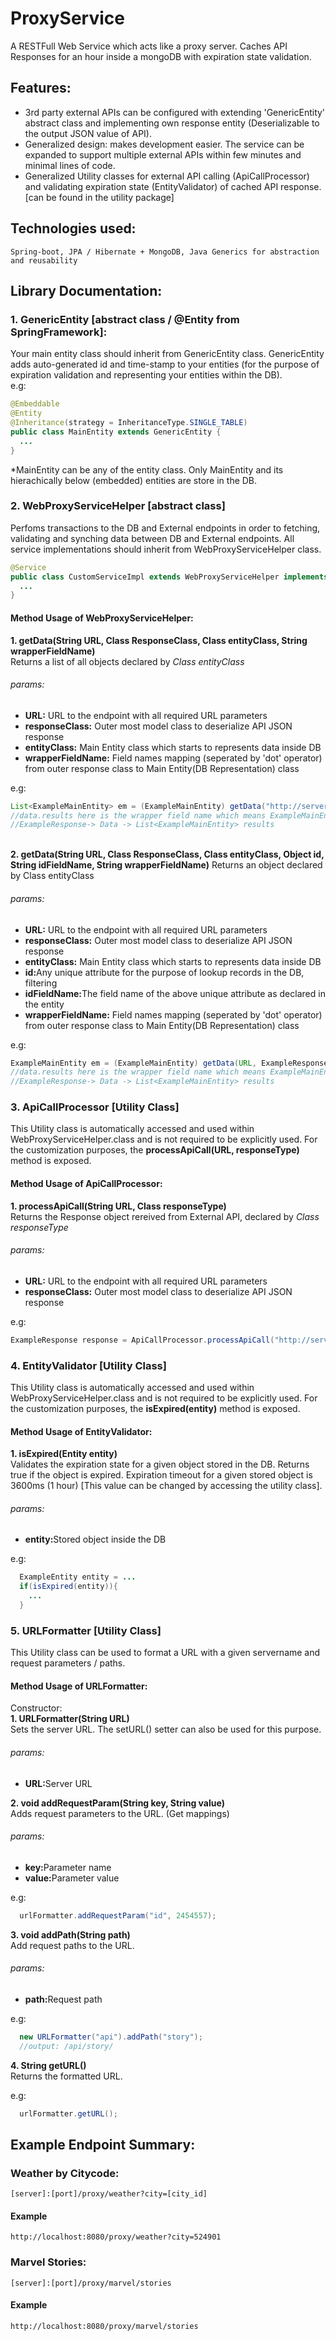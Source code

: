 # ProxyService
A RESTFull Web Service which acts like a proxy server. Caches API Responses for an hour inside a mongoDB with expiration state validation.

## Features:
* 3rd party external APIs can be configured with extending 'GenericEntity' abstract class and implementing own response entity (Deserializable to the output JSON value of API).
* Generalized design: makes development easier. The service can be expanded to support multiple external APIs within few minutes and minimal lines of code.
* Generalized Utility classes for external API calling (ApiCallProcessor) and validating expiration state (EntityValidator) of cached API response. [can be found in the utility package]

## Technologies used:
```
Spring-boot, JPA / Hibernate + MongoDB, Java Generics for abstraction and reusability
```
## Library Documentation:
### 1. GenericEntity [abstract class / @Entity from SpringFramework]:
Your main entity class should inherit from GenericEntity class. GenericEntity adds auto-generated id and time-stamp to your entities (for the purpose of expiration validation and representing your entities within the DB).
  <br>e.g:
  ```java
  @Embeddable
  @Entity
  @Inheritance(strategy = InheritanceType.SINGLE_TABLE)
  public class MainEntity extends GenericEntity {
    ...
  }
  ```
  *MainEntity can be any of the entity class. Only MainEntity and its hierachically below (embedded) entities are store in the DB.
  
### 2. WebProxyServiceHelper [abstract class]
Perfoms transactions to the DB and External endpoints in order to fetching, validating and synching data between DB and External endpoints.
All service implementations should inherit from WebProxyServiceHelper class.

```java
@Service
public class CustomServiceImpl extends WebProxyServiceHelper implements CustomService{
  ...
}
```
#### Method Usage of WebProxyServiceHelper:

<b>1. getData(String URL, Class ResponseClass, Class entityClass, String wrapperFieldName)</b>
<br>
Returns a list of all objects declared by <i>Class entityClass</i>
###### params:
<ul>
  <li><b>URL:</b> URL to the endpoint with all required URL parameters</li>
<li><b>responseClass:</b> Outer most model class to deserialize API JSON response</li>
<li><b>entityClass:</b> Main Entity class which starts to represents data inside DB</li>
<li><b>wrapperFieldName:</b> Field names mapping (seperated by 'dot' operator) from outer response class to Main Entity(DB Representation) class</li></ul>

e.g:
```java
List<ExampleMainEntity> em = (ExampleMainEntity) getData("http://server/endpoint", ExampleResponse.class, ExampleMainEntity.class, "data.results");
//data.results here is the wrapper field name which means ExampleMainEntity instance could be found by navigating through,
//ExampleResponse-> Data -> List<ExampleMainEntity> results
```
<br>
<b>2. getData(String URL, Class ResponseClass, Class entityClass, Object id, String idFieldName, String wrapperFieldName)</b>
  Returns an object declared by Class entityClass
<br>

###### params:
<ul>
  <li><b>URL:</b> URL to the endpoint with all required URL parameters</li>
<li><b>responseClass:</b> Outer most model class to deserialize API JSON response</li>
<li><b>entityClass:</b> Main Entity class which starts to represents data inside DB</li>
  <li><b>id:</b>Any unique attribute for the purpose of lookup records in the DB, filtering</li>
  <li><b>idFieldName:</b>The field name of the above unique attribute as declared in the entity</li>
<li><b>wrapperFieldName:</b> Field names mapping (seperated by 'dot' operator) from outer response class to Main Entity(DB Representation) class</li></ul>

e.g:
```java
ExampleMainEntity em = (ExampleMainEntity) getData(URL, ExampleResponse.class, ExampleMainEntity.class, 5453, "_id", "data.results");
//data.results here is the wrapper field name which means ExampleMainEntity instance could be found by navigating through,
//ExampleResponse-> Data -> List<ExampleMainEntity> results
```

### 3. ApiCallProcessor [Utility Class]
This Utility class is automatically accessed and used within WebProxyServiceHelper.class and is not required to be explicitly used. For the customization purposes, the <b>processApiCall(URL, responseType)</b> method is exposed.

#### Method Usage of ApiCallProcessor:

<b>1. processApiCall(String URL, Class responseType)</b>
<br>
Returns the Response object rereived from External API, declared by <i>Class responseType</i>
###### params:
<ul>
  <li><b>URL:</b> URL to the endpoint with all required URL parameters</li>
<li><b>responseClass:</b> Outer most model class to deserialize API JSON response</li>
</ul>

e.g:
```java
ExampleResponse response = ApiCallProcessor.processApiCall("http://server/endpoint", ExampleResponse.class)
```

### 4. EntityValidator [Utility Class]
This Utility class is automatically accessed and used within WebProxyServiceHelper.class and is not required to be explicitly used. For the customization purposes, the <b>isExpired(entity)</b> method is exposed. 

#### Method Usage of EntityValidator:

<b>1. isExpired(Entity entity)</b>
<br>
Validates the expiration state for a given object stored in the DB. Returns true if the object is expired. Expiration timeout for a given stored object is 3600ms (1 hour) [This value can be changed by accessing the utility class].
###### params:
<ul>
  <li><b>entity:</b>Stored object inside the DB</li>
</ul>

e.g:
```java
  ExampleEntity entity = ...
  if(isExpired(entity)){
    ...
  }
```

### 5. URLFormatter [Utility Class]
This Utility class can be used to format a URL with a given servername and request parameters / paths.

#### Method Usage of URLFormatter:

Constructor:<br>
<b>1. URLFormatter(String URL)</b>
<br>
Sets the server URL. The setURL() setter can also be used for this purpose.
###### params:
<ul>
  <li><b>URL:</b>Server URL</li>
</ul>

<b>2. void addRequestParam(String key, String value)</b>
<br>
Adds request parameters to the URL. (Get mappings)
###### params:
<ul>
  <li><b>key:</b>Parameter name</li>
   <li><b>value:</b>Parameter value</li>
</ul>

e.g:
```java
  urlFormatter.addRequestParam("id", 2454557);
```

<b>3. void addPath(String path)</b>
<br>
Add request paths to the URL.
###### params:
<ul>
  <li><b>path:</b>Request path</li>
</ul>

e.g:
```java
  new URLFormatter("api").addPath("story");
  //output: /api/story/
```

<b>4. String getURL()</b>
<br>
Returns the formatted URL.

e.g:
```java
  urlFormatter.getURL();
```

## Example Endpoint Summary:
### Weather by Citycode:
```
[server]:[port]/proxy/weather?city=[city_id]
```
  #### Example
  ```
  http://localhost:8080/proxy/weather?city=524901
  ```
  ### Marvel Stories:
```
[server]:[port]/proxy/marvel/stories
```
  #### Example
  ```
  http://localhost:8080/proxy/marvel/stories
  ```

